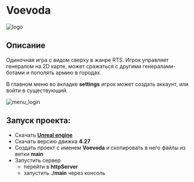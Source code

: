 # Voevoda

![logo](https://i.pinimg.com/originals/7a/3d/c5/7a3dc534690705532b86dd9b542311ad.png)

## Описание
Одиночная игра с видом сверху в жанре RTS. Игрок управляет генералом на 2D карте, может сражаться с другими генералами-ботами и пополять армию в городах.

В главном меню во вкладке **settings** игрок может создать аккаунт, или войти в существующий.

![menu_login](https://i.pinimg.com/originals/dc/dc/82/dcdc829e372170a076ff80c374efa2d4.png)
 
## Запуск проекта: 
- Скачать **[Unreal engine](https://www.unrealengine.com/en-US)**
- Скачать версию движка **4.27**
- Создать проект с именем **Voevoda** и скопировать в него файлы из ветки **main**
- Запустить сервер
  - перейти в **httpServer**
  - запустить **./main** через консоль
